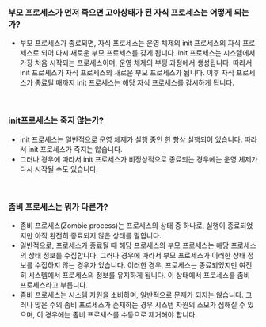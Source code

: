 
### 부모 프로세스가 먼저 죽으면 고아상태가 된 자식 프로세스는 어떻게 되는가?

- 부모 프로세스가 종료되면, 자식 프로세스는 운영 체제의 init 프로세스의 자식 프로세스로 되어 다시 새로운 부모 프로세스를 갖게 됩니다. init 프로세스는 시스템에서 가장 처음 시작되는 프로세스이며, 운영 체제의 부팅 과정에서 생성됩니다. 따라서 init 프로세스가 자식 프로세스의 새로운 부모 프로세스가 됩니다. 이후 자식 프로세스가 종료될 때까지 init 프로세스는 해당 자식 프로세스를 감시하게 됩니다.

<br>

### init프로세스는 죽지 않는가?

- init 프로세스는 일반적으로 운영 체제가 실행 중인 한 항상 실행되어 있습니다. 따라서 init 프로세스가 죽지는 않습니다.
- 그러나 경우에 따라서 init 프로세스가 비정상적으로 종료되는 경우에는 운영 체제가 다시 시작될 수도 있습니다.

<br>

### 좀비 프로세스는 뭐가 다른가?

- 좀비 프로세스(Zombie process)는 프로세스의 상태 중 하나로, 실행이 종료되었지만 아직 완전히 종료되지 않은 상태를 말합니다.
- 일반적으로, 프로세스가 종료될 때 해당 프로세스의 부모 프로세스는 해당 프로세스의 상태 정보를 수집합니다. 그러나 경우에 따라서 부모 프로세스가 이러한 상태 정보를 수집하지 않는 경우가 있습니다. 이러한 경우, 프로세스는 종료되었지만 여전히 시스템에서 프로세스의 정보를 유지하게 됩니다. 이 상태에서 프로세스를 좀비 프로세스라고 부릅니다.
- 좀비 프로세스는 시스템 자원을 소비하며, 일반적으로 문제가 되지는 않습니다. 그러나 많은 수의 좀비 프로세스가 존재하는 경우 시스템 자원의 소모가 심해질 수 있으며, 이 경우에는 좀비 프로세스를 수동으로 제거해야 합니다.
